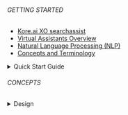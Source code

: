
###### GETTING STARTED
- [Kore.ai XO searchassist](en/searchassist/kore_xo_platform)
- [Virtual Assistants Overview](en/searchassist/virtual_assistant_overview)
- [Natural Language Processing (NLP)](https://duckduckgo.com)
- [Concepts and Terminology](https://duckduckgo.com) 

<details >
  <summary>Quick Start Guide
  </summary>

  - [Accessing the Platform](en/searchassist/Accessing%20The%20Platform)
  - [Working with the Builder](https://duckduckgo.com)
  - [Using Workspaces](https://duckduckgo.com)

  </details>

  ###### CONCEPTS

  <details >
  <summary>Design
  </summary>

  - [Storyboard](en/searchassist/Storyboard)
  - [Task](en/searchassist/Task)

   <details >
  <summary>Dialog Tasks
  </summary>
  
  - [Overview](https://duckduckgo.com)

  - [Dialog Builder](https://duckduckgo.com)
  
  - [Knowledge Graph](https://duckduckgo.com)

  </details>

  </details>